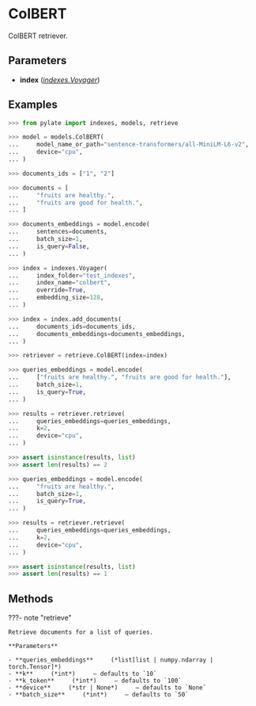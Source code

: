 # ColBERT

ColBERT retriever.



## Parameters

- **index** (*[indexes.Voyager](../../indexes/Voyager)*)



## Examples

```python
>>> from pylate import indexes, models, retrieve

>>> model = models.ColBERT(
...     model_name_or_path="sentence-transformers/all-MiniLM-L6-v2",
...     device="cpu",
... )

>>> documents_ids = ["1", "2"]

>>> documents = [
...     "fruits are healthy.",
...     "fruits are good for health.",
... ]

>>> documents_embeddings = model.encode(
...     sentences=documents,
...     batch_size=1,
...     is_query=False,
... )

>>> index = indexes.Voyager(
...     index_folder="test_indexes",
...     index_name="colbert",
...     override=True,
...     embedding_size=128,
... )

>>> index = index.add_documents(
...     documents_ids=documents_ids,
...     documents_embeddings=documents_embeddings,
... )

>>> retriever = retrieve.ColBERT(index=index)

>>> queries_embeddings = model.encode(
...     ["fruits are healthy.", "fruits are good for health."],
...     batch_size=1,
...     is_query=True,
... )

>>> results = retriever.retrieve(
...     queries_embeddings=queries_embeddings,
...     k=2,
...     device="cpu",
... )

>>> assert isinstance(results, list)
>>> assert len(results) == 2

>>> queries_embeddings = model.encode(
...     "fruits are healthy.",
...     batch_size=1,
...     is_query=True,
... )

>>> results = retriever.retrieve(
...     queries_embeddings=queries_embeddings,
...     k=2,
...     device="cpu",
... )

>>> assert isinstance(results, list)
>>> assert len(results) == 1
```

## Methods

???- note "retrieve"

    Retrieve documents for a list of queries.

    **Parameters**

    - **queries_embeddings**     (*list[list | numpy.ndarray | torch.Tensor]*)
    - **k**     (*int*)     – defaults to `10`
    - **k_token**     (*int*)     – defaults to `100`
    - **device**     (*str | None*)     – defaults to `None`
    - **batch_size**     (*int*)     – defaults to `50`
